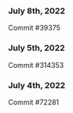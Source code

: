 ### July 8th, 2022

Commit #39375

### July 5th, 2022

Commit #314353


### July 4th, 2022

Commit #72281

